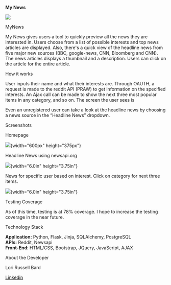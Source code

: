 **My News**

![](media/image1.gif)

MyNews

My News gives users a tool to quickly preview all the news they are
interested in. Users choose from a list of possible interests and top
news articles are displayed. Also, there's a quick view of the headline
news from five major new sources (BBC, google-news, CNN, Bloomberg and
CNN). The news articles displays a thumbnail and a description. Users
can click on the article for the entire article.

How it works

User inputs their name and what their interests are. Through OAUTH, a
request is made to the reddit API (PRAW) to get information on the
specified interests. An Ajax call can be made to show the next three
most popular items in any category, and so on. The screen the user sees
is

Even an unregistered user can take a look at the headline news by
choosing a news source in the “Headline News” dropdown.

Screenshots

Homepage

![](media/image2.jpeg){width="600px" height="375px"}

Headline News using newsapi.org

![](media/image3.jpeg){width="6.0in" height="3.75in"}

News for specific user based on interest. Click on category for next
three items.

![](media/image4.jpeg){width="6.0in" height="3.75in"}

Testing Coverage

As of this time, testing is at 78% coverage. I hope to increase the
testing coverage in the near future.

Technology Stack

**Application:** Python, Flask, Jinja, SQLAlchemy, PostgreSQL\
**APIs:** Reddit, Newsapi\
**Front-End**: HTML/CSS, Bootstrap, JQuery, JavaScript, AJAX

About the Developer

Lori Russell Bard

[Linkedin](https://www.linkedin.com/in/lori-bard)
